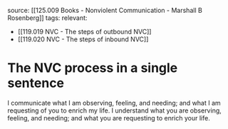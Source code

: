 source: [[125.009 Books - Nonviolent Communication - Marshall B Rosenberg]]
tags:
relevant:
- [[119.019 NVC - The steps of outbound NVC]]
- [[119.020 NVC - The steps of inbound NVC]]

# The NVC process in a single sentence

I communicate what I am observing, feeling, and needing; and what I am requesting of you to enrich my life. I understand what you are observing, feeling, and needing; and what you are requesting to enrich your life.
